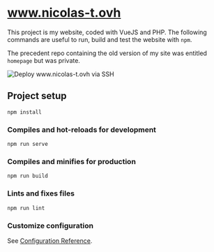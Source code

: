 # www.nicolas-t.ovh

This project is my website, coded with VueJS and PHP. The following commands are useful to run, build and test the website with `npm`.

The precedent repo containing the old version of my site was entitled `homepage` but was private.

![Deploy www.nicolas-t.ovh via SSH](https://github.com/nicolas-tourrette/nicolas-t.ovh/workflows/Deploy%20www.nicolas-t.ovh%20via%20SSH/badge.svg)

## Project setup
```
npm install
```

### Compiles and hot-reloads for development
```
npm run serve
```

### Compiles and minifies for production
```
npm run build
```

### Lints and fixes files
```
npm run lint
```

### Customize configuration
See [Configuration Reference](https://cli.vuejs.org/config/).
